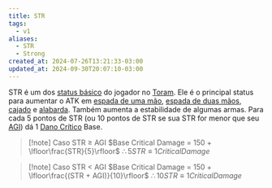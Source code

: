 ```yaml
---
title: STR
tags:
  - v1
aliases:
  - STR
  - Strong
created_at: 2024-07-26T13:21:33-03:00
updated_at: 2024-09-30T20:07:10-03:00
---
```


STR é um dos [status básico](../26/Toram_Status_basico.md) do jogador no [Toram](../../../../atomos/2024/07/26/Toram.md). Ele é o principal status para aumentar o ATK em [espada de uma mão](../../../../entrada/2024/07/12/Toram_One_Handed_Sword.md), [espada de duas mãos](../../../../ideias/2024/07/09/Toram_Two_Handed_Sword.md), [cajado](../../../../ideias/2024/07/09/Toram_Staff.md) e [alabarda](../../../../ideias/2024/07/09/Toram_Halberd.md). Também aumenta a estabilidade de algumas armas. Para cada 5 pontos de STR (ou 10 pontos de STR se sua STR for menor que seu [AGI](../../../../ideias/2024/07/09/Toram_AGI.md)) dá 1 [Dano Crítico](../../../../ideias/2024/07/10/Toram_Dano_Critico.md) Base.

> [!note] Caso STR $\ge$ AGI
> $Base Critical Damage = 150 + \lfloor\frac{STR}{5}\rfloor$
> $\therefore 5 STR \equiv 1 Critical Damage$

> [!note] Caso STR < AGI
> $Base Critical Damage = 150 + \lfloor\frac{(STR + AGI)}{10}\rfloor$
> $\therefore 10 STR \equiv 1 Critical Damage$
  